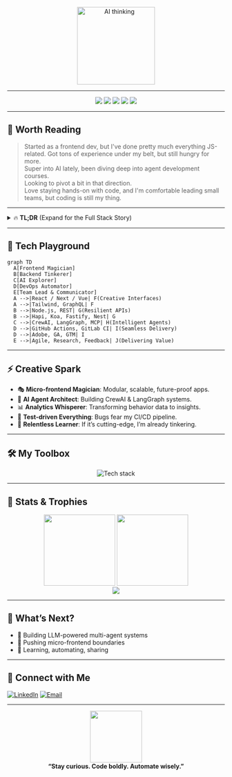 <!--
  Welcome to Davy's Corner: Where Code Meets Curiosity 🚀
-->

<p align="center">
  <img src="https://media.giphy.com/media/v1.Y2lkPTc5MGI3NjExbGoxb3h3N2M0b3l5dnpnZmM0ZmMxcnFldW9hcm4wbnFzN3p6dzVwYyZlcD12MV9naWZzX3NlYXJjaCZjdD1n/VTtANKl0beDFQRLDTh/giphy.gif" width="180" alt="AI thinking" />
  <br>

---

<div align="center">
  <img src="https://img.shields.io/badge/Code%20Years-9%2B-blue?style=flat-square&logo=javascript" />
  <img src="https://img.shields.io/badge/AI%20Curiosity-Active-brightgreen?style=flat-square&logo=python" />
  <img src="https://img.shields.io/badge/Micro--Frontend-Ninja-purple?style=flat-square&logo=react" />
  <img src="https://img.shields.io/badge/SSR-Next.js-black?style=flat-square&logo=next.js" />
  <img src="https://img.shields.io/badge/Team%20Lead-Yes-yellow?style=flat-square&logo=teams" />
</div>

---

## 🦾 Worth Reading

> Started as a frontend dev, but I've done pretty much everything JS-related. Got tons of experience under my belt, but still hungry for more.  
> Super into AI lately, been diving deep into agent development courses.  
> Looking to pivot a bit in that direction.  
> Love staying hands-on with code, and I'm comfortable leading small teams, but coding is still my thing.

---

<details>
  <summary>🔥 <b>TL;DR</b> (Expand for the Full Stack Story)</summary>

  **Technical Expertise:**  
  - 9+ years in web technologies, specializing in React, React Native, Vue.js  
  - Micro-frontend architecture & SSR with Next.js  
  - UI wizardry with TailwindCSS, data whisperer with GraphQL  

  **Backend & API:**  
  - Node.js (Hapi, Koa, Fastify, Nest)  
  - Robust RESTful APIs, strong testing for resilient services  

  **Quality Assurance & Testing:**  
  - Unit, integration & E2E tests (Puppeteer, Cypress)  
  - Strict code quality via linting & automation  

  **DevOps & Analytics:**  
  - CI/CD with GitHub Actions & GitLab CI  
  - User analytics: Adobe Analytics, GA, GTM  

  **Innovation & Growth:**  
  - AI & multi-agent systems (CrewAI, LangGraph, MCP)  
  - Building, automating, and always learning  

  **Project Management & Communication:**  
  - Agile, client comms, technical research  
  - Solution delivery & positive feedback
</details>

---

## 🎨 Tech Playground

```mermaid
graph TD
  A[Frontend Magician]
  B[Backend Tinkerer]
  C[AI Explorer]
  D[DevOps Automator]
  E[Team Lead & Communicator]
  A -->|React / Next / Vue| F(Creative Interfaces)
  A -->|Tailwind, GraphQL| F
  B -->|Node.js, REST| G(Resilient APIs)
  B -->|Hapi, Koa, Fastify, Nest| G
  C -->|CrewAI, LangGraph, MCP| H(Intelligent Agents)
  D -->|GitHub Actions, GitLab CI| I(Seamless Delivery)
  D -->|Adobe, GA, GTM| I
  E -->|Agile, Research, Feedback| J(Delivering Value)
```

---

## ⚡️ Creative Spark

- 🎭 **Micro-frontend Magician**: Modular, scalable, future-proof apps.
- 🧠 **AI Agent Architect**: Building CrewAI & LangGraph systems.  
- 📊 **Analytics Whisperer**: Transforming behavior data to insights.
- 🧪 **Test-driven Everything**: Bugs fear my CI/CD pipeline.
- 🌱 **Relentless Learner**: If it’s cutting-edge, I’m already tinkering.

---

## 🛠️ My Toolbox

<p align="center">
  <img src="https://skillicons.dev/icons?i=js,ts,react,nextjs,vue,nodejs,graphql,tailwind,python,nestjs,fastify,git,githubactions,puppeteer,cypress&perline=8" alt="Tech stack" />
</p>

---

## 🚦 Stats & Trophies

<p align="center">
  <img src="https://github-readme-stats.vercel.app/api?username=davych&show_icons=true&theme=tokyonight" height="165"/>
  <img src="https://github-readme-streak-stats.herokuapp.com/?user=davych&theme=tokyonight" height="165"/>
  <br>
  <img src="https://github-profile-trophy.vercel.app/?username=davych&theme=onedark&margin-w=10&row=1&column=6" />
</p>

---

## 🌌 What’s Next?

- 🤖 Building LLM-powered multi-agent systems
- 🦾 Pushing micro-frontend boundaries
- 📡 Learning, automating, sharing

---

## 🤝 Connect with Me

[![LinkedIn](https://img.shields.io/badge/LinkedIn-Connect-blue?style=flat-square&logo=linkedin)](https://www.linkedin.com/in/%E5%A4%A7%E4%BC%9F-%E9%99%88-9789509b/) <!-- replace -->
[![Email](https://img.shields.io/badge/Email-Davych-informational?style=flat-square&logo=gmail)](mailto:davych@live.com) <!-- replace -->

---

<p align="center">
  <img src="https://media.giphy.com/media/v1.Y2lkPTc5MGI3NjExd3NqNGd2d3NnZ245enFrcnc1bnRjY2Jua2ZlcWJvazgyZ2VmbjYwbCZlcD12MV9naWZzX3NlYXJjaCZjdD1n/3o7TKP3B3vaI7n1uBO/giphy.gif" width="120" />
  <br>
  <b>“Stay curious. Code boldly. Automate wisely.”</b>
</p>
